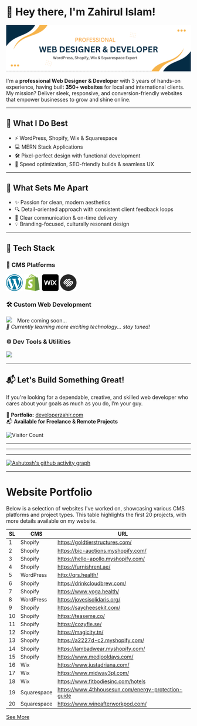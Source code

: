 # 💫 Hey there, I'm Zahirul Islam!
![Developer Zahir Banner](https://github.com/developer-zahir/developer-zahir/blob/main/developer%20zahir%20banner%20image.png)

I'm a **professional Web Designer & Developer** with 3 years of hands-on experience, having built **350+ websites** for local and international clients. My mission? Deliver sleek, responsive, and conversion-friendly websites that empower businesses to grow and shine online.

---

## 💼 What I Do Best

- ⚡ WordPress, Shopify, Wix & Squarespace
- 💻 MERN Stack Applications
- 🛠️ Pixel-perfect design with functional development
- 🚀 Speed optimization, SEO-friendly builds & seamless UX

---

## 🧠 What Sets Me Apart

- ✨ Passion for clean, modern aesthetics  
- 🔍 Detail-oriented approach with consistent client feedback loops  
- 🤝 Clear communication & on-time delivery  
- 💡 Branding-focused, culturally resonant design  

---

## 🧰 Tech Stack

### 🧩 CMS Platforms  
<p align="left">
  <img src="https://github.com/developer-zahir/developer-zahir/raw/main/wordpress.png" height="45" />
  <img src="https://github.com/developer-zahir/developer-zahir/raw/main/shopify.png" height="45" />
  <img src="https://github.com/developer-zahir/developer-zahir/raw/main/wix.png" height="45" />
  <img src="https://github.com/developer-zahir/developer-zahir/raw/main/squarespace.png" height="45" />
</p>

### 🛠️ Custom Web Development  
<p align="left">
  <img src="https://skillicons.dev/icons?i=html,css,tailwind,bootstrap,js,react,firebase,nodejs,express,mongodb" />
   <span style="margin-left:10px;">More coming soon...</span>
  <br> <i>🚧 Currently learning more exciting technology... stay tuned!</i>
</p>

### ⚙️ Dev Tools & Utilities   
<p align="left">
  <img src="https://skillicons.dev/icons?i=postman,git,vscode,figma,notion" />
</p>

---
## 📬 Let's Build Something Great!

If you're looking for a dependable, creative, and skilled web developer who cares about your goals as much as you do, I’m your guy.

🔗 <strong>Portfolio:</strong> <a href="https://developerzahir.com" target="_blank" rel="noopener noreferrer">developerzahir.com</a>  
📬 <strong>Available for Freelance & Remote Projects</strong>

![Visitor Count](https://profile-counter.glitch.me/developer-zahir/count.svg)


---
---
---

[![Ashutosh's github activity graph](https://github-readme-activity-graph.vercel.app/graph?username=developer-zahir&bg_color=151b23&color=ffffff&line=00f710&point=ffffff&area=true&hide_border=true)](https://github.com/developer-zahir)

---
# Website Portfolio

Below is a selection of websites I've worked on, showcasing various CMS platforms and project types. This table highlights the first 20 projects, with more details available on my website.

| SL | CMS        | URL                                                                 |
|----|------------|--------------------------------------------------------------------|
| 1  | Shopify    | https://goldtierstructures.com/                                     |
| 2  | Shopify    | https://bic-auctions.myshopify.com/                                |
| 3  | Shopify    | https://hello-apollo.myshopify.com/                                |
| 4  | Shopify    | https://furnishrent.ae/                                            |
| 5  | WordPress  | http://qrs.health/                                                 |
| 6  | Shopify    | https://drinkcloudbrew.com/                                        |
| 7  | Shopify    | https://www.yoga.health/                                           |
| 8  | WordPress  | https://jovesisolidaris.org/                                       |
| 9  | Shopify    | https://saycheesekit.com/                                          |
| 10 | Shopify    | https://teaseme.co/                                                |
| 11 | Shopify    | https://cozyfie.se/                                                |
| 12 | Shopify    | https://magicity.tn/                                               |
| 13 | Shopify    | https://a2227d-c2.myshopify.com/                                  |
| 14 | Shopify    | https://lambadwear.myshopify.com/                                 |
| 15 | Shopify    | https://www.medjooldays.com/                                       |
| 16 | Wix        | https://www.justadriana.com/                                       |
| 17 | Wix        | https://www.midway3pl.com/                                         |
| 18 | Wix        | https://www.fitbodiesinc.com/hotels                                |
| 19 | Squarespace | https://www.4thhousesun.com/energy-protection-guide               |
| 20 | Squarespace | https://www.wineafterworkpod.com/                                 |

[See More](https://developerzahir.com)
